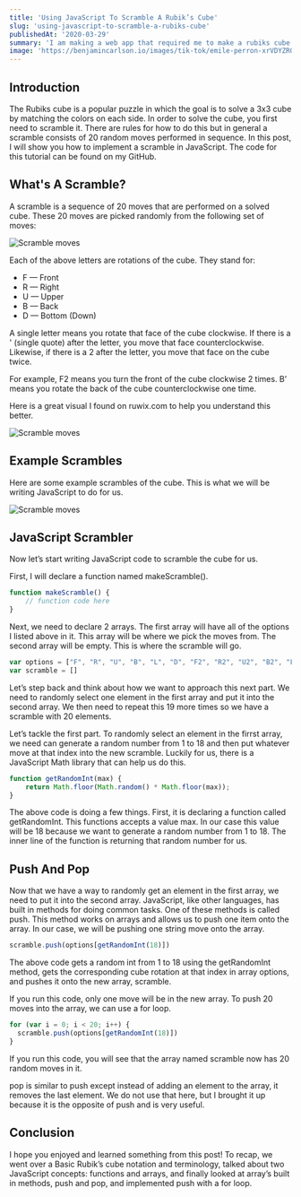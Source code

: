 ```yaml
---
title: 'Using JavaScript To Scramble A Rubik’s Cube'
slug: 'using-javascript-to-scramble-a-rubiks-cube'
publishedAt: '2020-03-29'
summary: 'I am making a web app that required me to make a rubiks cube scramble. I will show you how to implement this algorithm in JavaScript.'
image: 'https://benjamincarlson.io/images/tik-tok/emile-perron-xrVDYZRGdw4-unsplash.jpg'
---
```


## Introduction

The Rubiks cube is a popular puzzle in which the goal is to solve a 3x3 cube by matching the colors on each side. In order to solve the cube, you first need to scramble it. There are rules for how to do this but in general a scramble consists of 20 random moves performed in sequence. In this post, I will show you how to implement a scramble in JavaScript. The code for this tutorial can be found on my GitHub.

## What's A Scramble?

A scramble is a sequence of 20 moves that are performed on a solved cube. These 20 moves are picked randomly from the following set of moves:

![Scramble moves](https://benjamincarlson.io/images/tik-tok/emile-perron-xrVDYZRGdw4-unsplash.jpg)

Each of the above letters are rotations of the cube. They stand for:

- F — Front
- R — Right
- U — Upper
- B — Back
- D — Bottom (Down)

A single letter means you rotate that face of the cube clockwise. If there is a ' (single quote) after the letter, you move that face counterclockwise. Likewise, if there is a 2 after the letter, you move that face on the cube twice.

For example, F2 means you turn the front of the cube clockwise 2 times. B’ means you rotate the back of the cube counterclockwise one time.

Here is a great visual I found on ruwix.com to help you understand this better.

![Scramble moves](https://benjamincarlson.io/images/tik-tok/emile-perron-xrVDYZRGdw4-unsplash.jpg)

## Example Scrambles

Here are some example scrambles of the cube. This is what we will be writing JavaScript to do for us.

![Scramble moves](https://benjamincarlson.io/images/tik-tok/emile-perron-xrVDYZRGdw4-unsplash.jpg)  

## JavaScript Scrambler

Now let’s start writing JavaScript code to scramble the cube for us.

First, I will declare a function named makeScramble().

```javascript:main.js
function makeScramble() {
    // function code here
}
```

Next, we need to declare 2 arrays. The first array will have all of the options I listed above in it. This array will be where we pick the moves from. The second array will be empty. This is where the scramble will go.

```javascript
var options = ["F", "R", "U", "B", "L", "D", "F2", "R2", "U2", "B2", "L2", "D2", "F'", "R'", "U'", "B'", "L'", "D'"]
var scramble = []
```

Let’s step back and think about how we want to approach this next part. We need to randomly select one element in the first array and put it into the second array. We then need to repeat this 19 more times so we have a scramble with 20 elements.

Let’s tackle the first part. To randomly select an element in the firrst array, we need can generate a random number from 1 to 18 and then put whatever move at that index into the new scramble. Luckily for us, there is a JavaScript Math library that can help us do this.

```javascript
function getRandomInt(max) {
    return Math.floor(Math.random() * Math.floor(max));
}
```

The above code is doing a few things. First, it is declaring a function called getRandomInt. This functions accepts a value max. In our case this value will be 18 because we want to generate a random number from 1 to 18. The inner line of the function is returning that random number for us.

## Push And Pop

Now that we have a way to randomly get an element in the first array, we need to put it into the second array. JavaScript, like other languages, has built in methods for doing common tasks. One of these methods is called push. This method works on arrays and allows us to push one item onto the array. In our case, we will be pushing one string move onto the array.

```javascript
scramble.push(options[getRandomInt(18)])
```

The above code gets a random int from 1 to 18 using the getRandomInt method, gets the corresponding cube rotation at that index in array options, and pushes it onto the new array, scramble.

If you run this code, only one move will be in the new array. To push 20 moves into the array, we can use a for loop.

```javascript
for (var i = 0; i < 20; i++) {
  scramble.push(options[getRandomInt(18)])
}
```

If you run this code, you will see that the array named scramble now has 20 random moves in it.

pop is similar to push except instead of adding an element to the array, it removes the last element. We do not use that here, but I brought it up because it is the opposite of push and is very useful.

## Conclusion

I hope you enjoyed and learned something from this post! To recap, we went over a Basic Rubik’s cube notation and terminology, talked about two JavaScript concepts: functions and arrays, and finally looked at array’s built in methods, push and pop, and implemented push with a for loop.